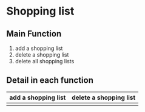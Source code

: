 # Shopping list

## Main Function
1. add a shopping list
2. delete a shopping list
3. delete all shopping lists

## Detail in each function

|add a shopping list|delete a shopping list|
|--|--|
|||